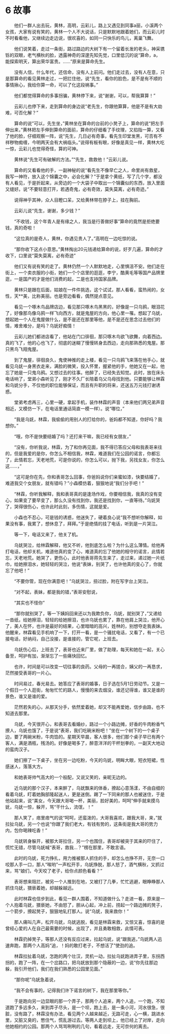 # 6 故事

　　他们一群人出去玩，黄林，高明，云彩儿，路上又遇见到同事a丽，小溪两个女孩，大家有说有笑的，黄林一个人不大说话，只是默默地跟着她们，而云彩儿时不时看看他，又继续边走边说，很欢喜的，如同一只快乐的鸟儿，离巢飞舞。

　　他们说笑着，走过一条街，路过路边的大树下有一个留着长发的老头，神采镌铄的双眼，老气横秋的脸，透露神奇的深邃先知先觉，口里低沉的说“算命，a，能探索明天，算出荣华富贵。……”原来是算命先生。

　　没有人信，什么年代，还信命，没有人上前问。他们走过去，没有人在意，只是那算命的看见黄林走过，一把拦住他，说“先生，看你的脸色，是不是有不顺的事情揪心，我给你算一命，可以了化这段祸事。”

　　他们都觉得算命的多事拐骗，黄林停下来，说“谢谢，可以，帮我算算！”

　　云彩儿也停下来，走到算命的身边说“老先生，你跟他算算，他是不是有大劫难，可否化解？”

　　算命的说”可以，先生坐，”黄林坐在算命的台前的小凳子上，算命的说“把左手伸出来，”黄林把左手伸到算命的面前，算命的仔细看了手纹理，又掐指一算，又看了他的脸，仔细观察一阵，说“先生，几日必有奇事，看先生印堂发黑，可否有不祥秽物痴缠，今明两天会有大祸临头。”说得有板有眼，好像是真见一样，黄林大吃一惊，云彩儿也觉得奇怪，算的可神。

　　黄林说“先生可有破解的方法。”“先生，救救他！”云彩儿说。

　　算命的又看看他的手，一副神秘的说“看先生不像早亡之人，命里尚有救星，我写一神符，放入这个锦囊之中，必会化解？”于是拿个黄纸，写了几个字，都没有人看见，于是折起来，从旁边的一个大袋子中取出一个锦囊似的东西，放入里面又缝好。说“不要轻意打开，若遇奇鬼，必有奇效，莫失莫离，必有奇迹。”

　　说得神乎其神，众人目瞪口呆，又给黄林带在脖子上，挂在胸前。

　　云彩儿说“先生，谢谢，多少钱？”

　　“不收钱，这个年青人是有缘之人，我当是行善做好事”算命的竟然是拒绝要钱，真的奇啦！

　　“这位真的是奇人，黄林，你遇见贵人了。”高明在一边吃惊的说。

　　“那你收下这点小意思。”黄林掏出20元钱递给算命的说，好歹几遍，算命的才收下，口里说“莫失莫离，必有奇迹”

　　他们又有说有笑的走了。黄林仍然一个人默默地走，心里惧沮不安。他们走在街上，一个卖衣服的小街，她们一个个店里的逛逛，李宁，酷黄毛等等国产品牌里逛，一是国产的才是他们消费的起，二是也支持国家品牌。

　　黄林只是跟在后面，姑娘在一件件挑选，这个试试，那人看看，蛮热闹的，女性，天**美，比称美丽。也是旁边看看，偶然提点意见。

　　看见一个啄木鸟品牌店边，看见那只啄木鸟黑黑的，好像是一只乌鸦，眼泪花了，好像那鸟像乌鸦一样飞向西方，就是鬼屋的方向，他心里一罹。想起了乌妩，想起她一个人在鬼屋做什么，是不是还在那里等他，是不是还在思念过去他们的情，难舍难分，是吗？乌妩好痴情！

　　云彩儿她们都进店看了，他站在门口徘徊，那只啄木鸟欲飞欲舞，向着西边。真的飞了，他的心也飞了，彻底的迷糊了慢慢转身去西边，走向那熟悉的鬼屋。那只黑鸟飞翔鬼屋。

　　到了鬼屋，徘徊良久，鬼使神推的走上楼，看见一只乌鸦飞来落在他手心，就看见乌妩一身黑衣走来，满脸的微笑，投入怀里，握紧他的手，他她又在一起，他忘了她是一只鬼乌鸦。又想过去的往事。他醉了，已经失去知觉。此时，放在床头电话响了，堂弟小森听见了，刚才不久厂长陪着乌父乌母找到他。只要能够让林霖和乌妩分手，不仅他的职位能够保证，而且有升职的将来，还送五万元钱打谢诱惑。

　　堂弟考虑再三，心里一硬，拿起手机，装作林霖的声音（本来他们两兄弟声音相近，又模仿一下，在电话里通话简直一模一样）。说“哪位，”

　　“我是乌妩，林霖，我偷偷的用别人的打给你的，爸妈都不知道，你好吗？我想你。”

　　“哦，你不是快要结婚了吗？还打来干嘛，我已经有女朋友，”

　　“没有，你听我说，林霖，为了和你再见面，我不得已答应父母和我表哥来往的，但是我爱的是你，你怎么不相信我，林霖，难道我们在公园的诺言，你都忘了，此情若忘，天老地荒，可是你说的，你怎么可以，抛下我，另找女友，你怎么这……，”

　　“这可是你在先，你和表哥怎么回事，你爸妈说你们亲蜜如漆，快要结婚了，难道我交个女朋友，就有错吗？”小森模仿着，狠狠地说“我们分手吧！”

　　“林霖，你听我解释，我和表哥真的是逢场作戏，你要相信我，我真的没有变心，如果变了要早变了，那么久没有找到你，我还是找到你，一直等待。”乌妩哭了，哭得很伤心，也许此时此刻，多伤情，这就是爱。

　　小森也不忍心，可是钱的诱惑，他迷失了，硬着良心说“我不想听你解释，如果没有事，我累了，想休息了，拜拜。”于是绝情的挂了电话，听到是一片哭泣。

　　等一下，电话又来了，他关了机。

　　乌妩哭泣，给林霖解释，他又不听，他到底怎么啦？为什么这么薄情。给他再打电话，他却关机，难道他真的变了心，难道真的忘了他她的相守的诺言，此情若忘，天老地荒。她哭了，更伤心，此时他表哥蒋先生来了，走过来，递过她一片纸巾，给她擦泪水，她轻轻的哭泣，他说“表妹，别哭了，也许他真的变心了，你就忘了他吧！”

　　“不要你管，现在你满意吧！”乌妩哭泣，扭过脸，附在写字台上哭泣。

　　“对不起，表妹，都是我的错，”表哥安慰说，

　　“其实也不怪你”

　　“那你就别哭了，等一下姨妈回来还以为我欺负你，乌妩，就别哭了，”又递给一沓纸，给她擦泪，轻轻的给她擦泪，也许乌妩也累了，靠在他肩上哭泣，他开心了，美人在怀，也许是最好的结果，心里暗暗的高兴，姓林的，别想夺走我表妹。他醒来，林霖看见手机响了一下，打开一看，是一个骚扰电话，又看了，有一个已接电话，好纳闷，自己没接，是谁接的，管它呢，上班去。

　　乌妩伤心后，上班去了，表哥也近来厂里，做了助理，每天和她在一起，关心备至，呵护有加，渐渐忘了一些痛快回忆。

　　也许，时间是可以改变一切往事的良药。父母的一再搓合，姨父的一再恳求，茫然接受表哥的一片心。

　　时间易过，春光易去。她答应了表哥的婚事，日子选在5月1日劳动节。又是一个假日一个人逛街，匆匆忙忙的路人，慢慢的来去烟没，谁还记得谁，谁又是谁的景色，谁又是谁的爱。

　　茫然若失的心，从那天分手，依然爱着她，却又不能再爱她，信步由路，也不知道去那里。

　　乌妩，今天很开心，和表哥去看婚纱，路过一个小路边摊，好香的牛肉粉香气撩人，乌妩也饿了，于是说“表哥，我们吃碗米粉吧！”坐在一个树下的一个桌子边，要了两碗米粉，牛肉馅的。星期天早晨，客人很多，他们那个桌子早已有两个客人，满是酒瓶，残汤的。好像是喝多了，醉意洋洋的干杯划拳的，一副天大地动的蛮肉汉子。

　　她们擦了一下桌子，坐在另一边吃粉，今天的乌妩，明眸大眼，短衣短裙，性感迷人，落落大方。

　　和她表哥帅气高大的一个般配，又说又笑的，亲昵无边的。

　　近乌妩的那个汉子，本来醉了，乌妩飘来的体香，撩起心意荡漾，不由自细的看着乌妩，盯着她胸部隆起迷人，更是迷倒。踢了一下同来的那人也被迷住，于是他站起来，说“美女，今天跟大哥喝一杯，美丽，脸好美的，呵呵”伸手就来摸乌妩，乌妩一惊，躲开，骂“干什么，流氓，！”

　　那人笑了，痞里痞气的说“呵呵，还蛮泼的，大哥我喜欢，跟我大哥，来，”就拉扯乌妩，另一个也说“你跟了我们老大，有钱有势的，这条街是我大哥的势力内，包你喝辣吃香！”

　　乌妩转身躲开，被那大哥拉住，另一个也围住，表哥却被突于其来的吓住了，慌忙无错，尽管乌妩喊“表哥，救我…？”楞在那里，不敢言语。

　　此时的乌妩，死力挣扎，用力推被那人抓住的手，却怎么也挣不开，无奈一口咬那人手一口，那人“唉哟”一声松开手，乌妩挣脱，那人怒了，酒气横秋，又抓过来，骂“娘们，今天咬了老子，给你点颜色看看？”

　　表哥想来阻拦，被另一个人推到在地，又被打了几拳，忙忙逃避，眼睁睁那人抓住乌妩，猥亵着她，却越躲越远。

　　此时林霖也信步到此，看见一群人围着，不知道做什么？走进一看，原来是一个人抱着乌妩，猥亵她，不由怒了，胆从心起，冲上前，捞起一个路边摊的凳子，一个箭步，撩起凳子，狠狠地轧打那人。说“乌妩，我来救你！”

　　那人痛叫几声，松开乌妩，乌妩逃脱，看见是林霖来救，又惊又喜，惊喜的是曾经心爱的人在自己最需要的时候，出现了，并且勇敢相救，此情可表。

　　林霖扔掉凳子，等那人还没有反应过来，拉起乌妩，说“跟我逃，”乌妩两人迅速奔跑，那两个人高妈“追，！妈的敢打老子，不想活了”使劲的追。

　　林霖拉扯着乌妩，怎跑的两个壮汉，灵机一动，拉扯乌妩跑进弄子里，东拐西拐的，跑了一阵，在一个岔路口，把乌妩放到那个隐蔽的一边，说“你先往那边躲，我引开他们，我们在我们熟悉的公园里见面。”

　　“那你呢”乌妩急着说，

　　“我不会有事的，记得我们许下诺言的树下，我在那里等你。”

　　于是跑向另一边显眼的那一个弄子，那两个人追来，两个人追，一个跑，不知道跑了多远多久，来到弄子尽头，是一个坝，跑上去，是一条小河，河水很急，很脏，没有路了，林霖没有办法，看见两个人越来越近，无路可走，心一横，跳进水里，又脏又臭的，憋住气，慌乱游过去。等两人走到坝上，他已经上了对岸，走向他她相约的公园。那两个人骂骂咧咧的几句，看着远走，无可奈何的离去。



